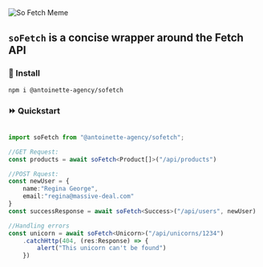 <img alt="So Fetch Meme" src="https://github.com/user-attachments/assets/5a1968a0-d72a-42a3-8fb3-8a1de9b467c1" />

## `soFetch` is a concise wrapper around the Fetch API

### 🌱 Install

```
npm i @antoinette-agency/sofetch
```

### ⏩ Quickstart

```typescript

import soFetch from "@antoinette-agency/sofetch";

//GET Request:
const products = await soFetch<Product[]>("/api/products")

//POST Rquest:
const newUser = {
    name:"Regina George", 
    email:"regina@massive-deal.com"
}
const successResponse = await soFetch<Success>("/api/users", newUser)

//Handling errors
const unicorn = await soFetch<Unicorn>("/api/unicorns/1234")
    .catchHttp(404, (res:Response) => {
        alert("This unicorn can't be found")
    })
```